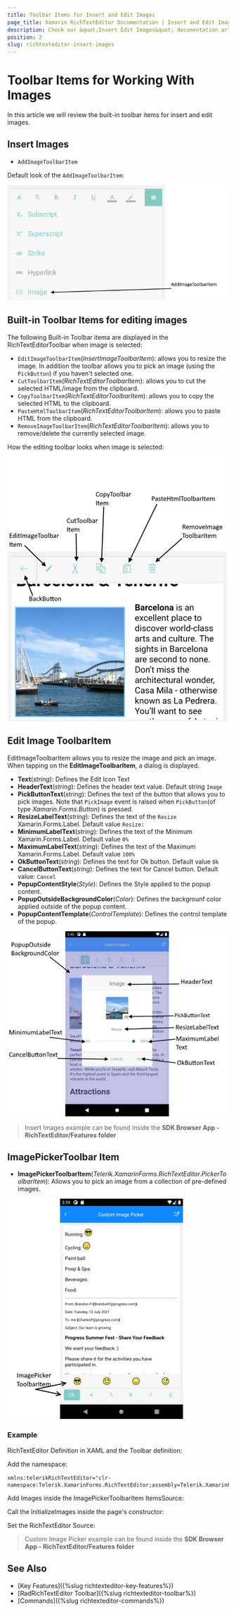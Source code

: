 ```yaml
---
title: Toolbar Items for Insert and Edit Images
page_title: Xamarin RichTextEditor Documentation | Insert and Edit Images
description: Check our &quot;Insert Edit Images&quot; documentation article for Telerik RichTextEditor for Xamarin control.
position: 2
slug: richtexteditor-insert-images
---
```


# Toolbar Items for Working With Images

In this article we will review the built-in toolbar items for insert and edit images.

## Insert Images

* `AddImageToolbarItem`

Default look of the `AddImageToolbarItem`:

![RichTextEditor AddImage](../images/add-image-toolbar-item.png)

## Built-in Toolbar Items for editing images

The following Built-in Toolbar itema are displayed in the RichTextEditorToolbar when image is selected:

* `EditImageToolbarItem`(*InsertImageToolbarItem*): allows you to resize the image. In addition the toolbar allows you to pick an image (using the `PickButton`) if you haven't selected one. 
* `CutToolbarItem`(*RichTextEditorToolbarItem*): allows you to cut the selected HTML/image from the clipboard.
* `CopyToolbarItem`(*RichTextEditorToolbarItem*): allows you to copy the selected HTML to the clipboard. 
* `PasteHtmlToolbarItem`(*RichTextEditorToolbarItem*): allows you to paste HTML from the clipboard.
* `RemoveImageToolbarItem`(*RichTextEditorToolbarItem*): allows you to remove/delete the currently selected image.

How the editing toolbar looks when image is selected: 

![RichTextEditor AddImage](../images/rte-edit-image-toolbar-items.png)

## Edit Image ToolbarItem

EditImageToolbarItem allows you to resize the image and pick an image. When tapping on the **EditImageToolbarItem**, a dialog is displayed. 

* **Text**(*string*): Defines the Edit Icon Text
* **HeaderText**(*string*): Defines the header text value. Default string `Image`
* **PickButtonText**(*string*): Defines the text of the button that allows you to pick images. Note that `PickImage` event is raised when `PickButton`(of type *Xamarin.Forms.Button*) is pressed. 
* **ResizeLabelText**(*string*): Defines the text of the `Resize` Xamarin.Forms.Label. Default value `Resize:`
* **MinimumLabelText**(*string*): Defines the text of the Minimum Xamarin.Forms.Label. Default value `0%`
* **MaximumLabelText**(*string*): Defines the text of the Maximum Xamarin.Forms.Label. Default value `100%`
* **OkButtonText**(*string*): Defines the text for Ok button. Default value `Ok`
* **CancelButtonText**(*string*): Defines the text for Cancel button. Default value: `Cancel`
* **PopupContentStyle**(*Style*): Defines the Style applied to the popup content.
* **PopupOutsideBackgroundColor**(*Color*): Defines the backgrounf color applied outside of the popup content.
* **PopupContentTemplate**(*ControlTemplate*): Defines  the control template of the popup.

![RichTextEditor AddImage](../images/edit-image-popup.png)

>Insert Images example can be found inside the **SDK Browser App - RichTextEditor/Features folder**

## ImagePickerToolbar Item

* **ImagePickerToolbarItem**(*Telerik.XamarinForms.RichTextEditor.PickerToolbarItem*): Allows you to pick an image from a collection of pre-defined images.

![RichTextEditor ImagePicker Toolbar](../images/imagepicker-toolbar-item.png)

### Example

RichTextEditor Definition in XAML and the Toolbar definition:

<snippet id='richtexteditor-custom-image-picker' />

Add the namespace:

```XAML
xmlns:telerikRichTextEditor="clr-namespace:Telerik.XamarinForms.RichTextEditor;assembly=Telerik.XamarinForms.RichTextEditor"
```

Add Images inside the ImagePickerToolbarItem ItemsSource:

<snippet id='rte-custom-image-picker-add-images-to-picker-toolbar-item' />

Call the InitializeImages inside the page's constructor:

<snippet id='rte-custom-image-picker-initialize-images' />

Set the RichTextEditor Source:

<snippet id='rte-custom-image-picker-html-document' />

> Custom Image Picker example can be found inside the **SDK Browser App - RichTextEditor/Features folder**

## See Also

- [Key Features]({%slug richtexteditor-key-features%})
- [RadRichTextEditor Toolbar]({%slug richtexteditor-toolbar%})
- [Commands]({%slug richtexteditor-commands%})

